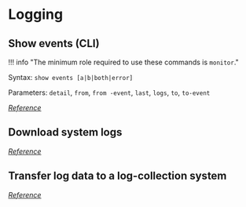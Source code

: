 # Logging

## Show events (CLI)

!!! info "The minimum role required to use these commands is `monitor`."

Syntax: `show events [a|b|both|error]`

Parameters: `detail`, `from`, `from -event`, `last`, `logs`, `to`, `to-event`

[*Reference*](https://www.dell.com/support/manuals/en-us/powervault-me4024/me4_series_cli_pub/show-events?guid=guid-9179f911-1376-4d04-bb13-4ff02101d79b&lang=en-us)

## Download system logs

[*Reference*](https://www.dell.com/support/manuals/en-us/powervault-me4012/me4_series_ag_pub/download-system-logs?guid=guid-35296596-b4c6-4e7e-9249-d178538b402d&lang=en-us)

## Transfer log data to a log-collection system

[*Reference*](https://www.dell.com/support/manuals/en-us/powervault-me4012/me4_series_ag_pub/transfer-log-data-to-a-log-collection-system?guid=guid-974c7709-1bc4-4493-9f50-9b7be1eba40a&lang=en-us)

